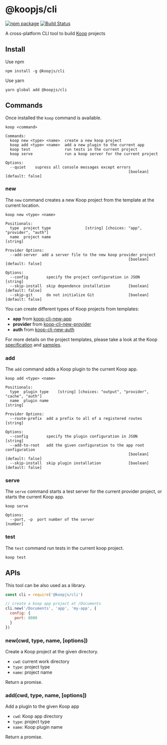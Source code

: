# @koopjs/cli

[![npm package](https://img.shields.io/npm/v/@koopjs/cli.svg)](https://www.npmjs.com/package/@koopjs/cli) [![Build Status](https://travis-ci.org/koopjs/koop-cli.svg?branch=master)](https://travis-ci.org/koopjs/koop-cli)

A cross-platform CLI tool to build [Koop](https://github.com/koopjs/koop) projects

## Install

Use npm

```
npm install -g @koopjs/cli
```

Use yarn

```
yarn global add @koopjs/cli
```

## Commands

Once installed the `koop` command is available.

```
koop <command>

Commands:
  koop new <type> <name>  create a new koop project
  koop add <type> <name>  add a new plugin to the current app
  koop test               run tests in the current project
  koop serve              run a koop server for the current project

Options:
  --quiet    supress all console messages except errors
                                                      [boolean] [default: false]
```

### new

The `new` command creates a new Koop project from the template at the current location.

```
koop new <type> <name>

Positionals:
  type  project type               [string] [choices: "app", "provider", "auth"]
  name  project name                                                    [string]

Provider Options:
  --add-server  add a server file to the new koop provider project
                                                      [boolean] [default: false]

Options:
  --config        specify the project configuration in JSON             [string]
  --skip-install  skip dependence installation        [boolean] [default: false]
  --skip-git      do not initialize Git               [boolean] [default: false]
```

You can create different types of Koop projects from templates:
* **app** from [koop-cli-new-app](https://github.com/koopjs/koop-cli/tree/master/src/templates/app/project)
* **provider** from [koop-cli-new-provider](https://github.com/koopjs/koop-cli/tree/master/src/templates/provider/project)
* **auth** from [koop-cli-new-auth](https://github.com/koopjs/koop-cli/tree/master/src/templates/auth/project)

For more details on the project templates, please take a look at the Koop [specification](https://koopjs.github.io/docs/usage/koop-core) and [samples](https://github.com/koopjs?utf8=%E2%9C%93&q=sample).

### add

The `add` command adds a Koop plugin to the current Koop app.

```
koop add <type> <name>

Positionals:
  type  plugin type    [string] [choices: "output", "provider", "cache", "auth"]
  name  plugin name                                                     [string]

Provider Options:
  --route-prefix  add a prefix to all of a registered routes            [string]

Options:
  --config        specify the plugin configuration in JSON              [string]
  --add-to-root   add the given configuration to the app root configuration
                                                      [boolean] [default: false]
  --skip-install  skip plugin installation            [boolean] [default: false]
```

### serve

The `serve` command starts a test server for the current provider project, or starts the current Koop app.

```
koop serve

Options:
  --port, -p  port number of the server                                 [number]
```

### test

The `test` command run tests in the current koop project.

```
koop test
```

## APIs

This tool can be also used as a library.

``` javascript
const cli = require('@koopjs/cli')

// create a koop app project at /Documents
cli.new('/Documents', 'app', 'my-app', {
  config: {
    port: 8080
  }
})
```

### new(cwd, type, name, \[options\])

Create a Koop project at the given directory.

* `cwd`: current work directory
* `type`: project type
* `name`: project name

Return a promise.

### add(cwd, type, name, \[options\])

Add a plugin to the given Koop app

* `cwd`: Koop app directory
* `type`: project type
* `name`: Koop plugin name

Return a promise.
